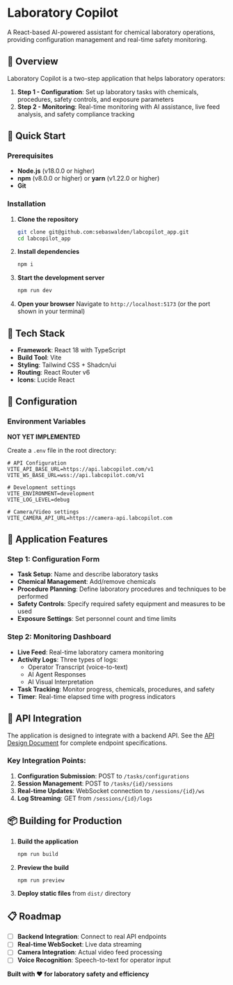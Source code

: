 # Laboratory Copilot

A React-based AI-powered assistant for chemical laboratory operations, providing configuration management and real-time safety monitoring.

## 🧪 Overview

Laboratory Copilot is a two-step application that helps laboratory operators:

1. **Step 1 - Configuration**: Set up laboratory tasks with chemicals, procedures, safety controls, and exposure parameters
2. **Step 2 - Monitoring**: Real-time monitoring with AI assistance, live feed analysis, and safety compliance tracking

## 🚀 Quick Start

### Prerequisites

- **Node.js** (v18.0.0 or higher)
- **npm** (v8.0.0 or higher) or **yarn** (v1.22.0 or higher)
- **Git**

### Installation

1. **Clone the repository**
   ```bash
   git clone git@github.com:sebaswalden/labcopilot_app.git
   cd labcopilot_app
   ```

2. **Install dependencies**
   ```bash
   npm i
   ```

3. **Start the development server**
   ```bash
   npm run dev
   ```

4. **Open your browser**
   Navigate to `http://localhost:5173` (or the port shown in your terminal)

## 🎨 Tech Stack

- **Framework**: React 18 with TypeScript
- **Build Tool**: Vite
- **Styling**: Tailwind CSS + Shadcn/ui
- **Routing**: React Router v6
- **Icons**: Lucide React

## 🔧 Configuration

### Environment Variables

**NOT YET IMPLEMENTED**

Create a `.env` file in the root directory:

```env
# API Configuration
VITE_API_BASE_URL=https://api.labcopilot.com/v1
VITE_WS_BASE_URL=wss://api.labcopilot.com/v1

# Development settings
VITE_ENVIRONMENT=development
VITE_LOG_LEVEL=debug

# Camera/Video settings
VITE_CAMERA_API_URL=https://camera-api.labcopilot.com
```

## 📱 Application Features

### Step 1: Configuration Form
- **Task Setup**: Name and describe laboratory tasks
- **Chemical Management**: Add/remove chemicals
- **Procedure Planning**: Define laboratory procedures and techniques to be performed
- **Safety Controls**: Specify required safety equipment and measures to be used
- **Exposure Settings**: Set personnel count and time limits

### Step 2: Monitoring Dashboard
- **Live Feed**: Real-time laboratory camera monitoring
- **Activity Logs**: Three types of logs:
  - Operator Transcript (voice-to-text)
  - AI Agent Responses
  - AI Visual Interpretation
- **Task Tracking**: Monitor progress, chemicals, procedures, and safety
- **Timer**: Real-time elapsed time with progress indicators

## 🔗 API Integration

The application is designed to integrate with a backend API. See the [API Design Document](./docs/api-design.md) for complete endpoint specifications.

### Key Integration Points:

1. **Configuration Submission**: POST to `/tasks/configurations`
2. **Session Management**: POST to `/tasks/{id}/sessions`
3. **Real-time Updates**: WebSocket connection to `/sessions/{id}/ws`
4. **Log Streaming**: GET from `/sessions/{id}/logs`

## 📦 Building for Production

1. **Build the application**
   ```bash
   npm run build
   ```

2. **Preview the build**
   ```bash
   npm run preview
   ```

3. **Deploy static files** from `dist/` directory

## 📋 Roadmap

- [ ] **Backend Integration**: Connect to real API endpoints
- [ ] **Real-time WebSocket**: Live data streaming
- [ ] **Camera Integration**: Actual video feed processing
- [ ] **Voice Recognition**: Speech-to-text for operator input

**Built with ❤️ for laboratory safety and efficiency**
